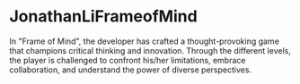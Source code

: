 # JonathanLiFrameofMind
In "Frame of Mind", the developer has crafted a thought-provoking game that champions critical thinking and innovation. Through the different levels, the player is challenged to confront his/her limitations, embrace collaboration, and understand the power of diverse perspectives.

